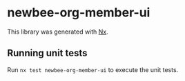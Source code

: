 # newbee-org-member-ui

This library was generated with [Nx](https://nx.dev).

## Running unit tests

Run `nx test newbee-org-member-ui` to execute the unit tests.
